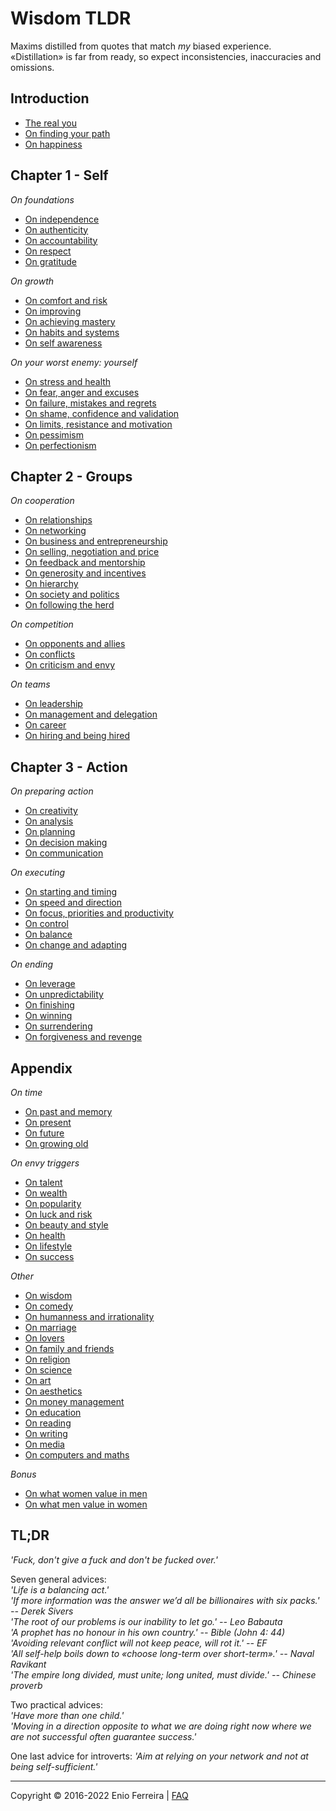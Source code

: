 # Wisdom TLDR

Maxims distilled from quotes that match *my* biased experience.  
«Distillation» is far from ready, so expect inconsistencies, inaccuracies and omissions.

<!--
Distillation of a decade of self-help books and browsing procrastination.
Principles on difficult subjects / Concise answers to difficult questions
-->

## Introduction

- [The real you](/chapters/introduction.md#the-real-you)
- [On finding your path](/chapters/introduction.md#on-finding-your-path)
- [On happiness](/chapters/introduction.md#on-happiness)





## Chapter 1 - Self

*On foundations*
- [On independence](/chapters/chapter_1_self.md#on-independence)
- [On authenticity](/chapters/chapter_1_self.md#on-authenticity)
- [On accountability](/chapters/chapter_1_self.md#on-accountability)
- [On respect](/chapters/chapter_1_self.md#on-respect)
- [On gratitude](/chapters/chapter_1_self.md#on-gratitude)

*On growth*
- [On comfort and risk](/chapters/chapter_1_self.md#on-comfort-and-risk)
- [On improving](/chapters/chapter_1_self.md#on-improving)
- [On achieving mastery](/chapters/chapter_1_self.md#on-achieving-mastery)
- [On habits and systems](/chapters/chapter_1_self.md#on-habits-and-systems)
- [On self awareness](/chapters/chapter_1_self.md#on-self-awareness)

*On your worst enemy: yourself*
- [On stress and health](/chapters/chapter_1_self.md#on-stress-and-health)
- [On fear, anger and excuses](/chapters/chapter_1_self.md#on-fear-anger-and-excuses)
- [On failure, mistakes and regrets](/chapters/chapter_1_self.md#on-failure-mistakes-and-regrets)
- [On shame, confidence and validation](/chapters/chapter_1_self.md#on-shame-confidence-and-validation)
- [On limits, resistance and motivation](/chapters/chapter_1_self.md#on-limits-resistance-and-motivation)
- [On pessimism](/chapters/chapter_1_self.md#on-pessimism)
- [On perfectionism](/chapters/chapter_1_self.md#on-perfectionism)





## Chapter 2 - Groups

*On cooperation*
- [On relationships](/chapters/chapter_2_groups.md#on-relationships)
- [On networking](/chapters/chapter_2_groups.md#on-networking)
- [On business and entrepreneurship](/chapters/chapter_2_groups.md#on-business-and-entrepreneurship)
- [On selling, negotiation and price](/chapters/chapter_2_groups.md#on-selling-negotiation-and-price)
- [On feedback and mentorship](/chapters/chapter_2_groups.md#on-feedback-and-mentorship)
- [On generosity and incentives](/chapters/chapter_2_groups.md#on-generosity-and-incentives)
- [On hierarchy](/chapters/chapter_2_groups.md#on-hierarchy)
- [On society and politics](/chapters/chapter_2_groups.md#on-society-and-politics)
- [On following the herd](/chapters/chapter_2_groups.md#on-following-the-herd)

*On competition*
- [On opponents and allies](/chapters/chapter_2_groups.md#on-opponents-and-allies)
- [On conflicts](/chapters/chapter_2_groups.md#on-conflicts)
- [On criticism and envy](/chapters/chapter_2_groups.md#on-criticism-and-envy)

*On teams*
- [On leadership](/chapters/chapter_2_groups.md#on-leadership)
- [On management and delegation](/chapters/chapter_2_groups.md#on-management-and-delegation)
- [On career](/chapters/chapter_2_groups.md#on-career)
- [On hiring and being hired](/chapters/chapter_2_groups.md#on-hiring-and-being-hired)





## Chapter 3 - Action

*On preparing action*
- [On creativity](/chapters/chapter_3_action.md#on-creativity)
- [On analysis](/chapters/chapter_3_action.md#on-analysis)
- [On planning](/chapters/chapter_3_action.md#on-planning)
- [On decision making](/chapters/chapter_3_action.md#on-decision-making)
- [On communication](/chapters/chapter_3_action.md#on-communication)

*On executing*
- [On starting and timing](/chapters/chapter_3_action.md#on-starting-and-timing)
- [On speed and direction](/chapters/chapter_3_action.md#on-speed-and-direction)
- [On focus, priorities and productivity](/chapters/chapter_3_action.md#on-focus-priorities-and-productivity)
- [On control](/chapters/chapter_3_action.md#on-control)
- [On balance](/chapters/chapter_3_action.md#on-balance)
- [On change and adapting](/chapters/chapter_3_action.md#on-change-and-adapting)

*On ending*
- [On leverage](/chapters/chapter_3_action.md#on-leverage)
- [On unpredictability](/chapters/chapter_3_action.md#on-unpredictability)
- [On finishing](/chapters/chapter_3_action.md#on-finishing)
- [On winning](/chapters/chapter_3_action.md#on-winning)
- [On surrendering](/chapters/chapter_3_action.md#on-surrendering)
- [On forgiveness and revenge](/chapters/chapter_3_action.md#on-forgiveness-and-revenge)





## Appendix

*On time*
- [On past and memory](/chapters/chapter_appendix.md#on-past-and-memory)
- [On present](/chapters/chapter_appendix.md#on-present)
- [On future](/chapters/chapter_appendix.md#on-future)
- [On growing old](/chapters/chapter_appendix.md#on-growing-old)

*On envy triggers*
- [On talent](/chapters/chapter_appendix.md#on-talent)
- [On wealth](/chapters/chapter_appendix.md#on-wealth)
- [On popularity](/chapters/chapter_appendix.md#on-popularity)
- [On luck and risk](/chapters/chapter_appendix.md#on-luck-and-risk)
- [On beauty and style](/chapters/chapter_appendix.md#on-beauty-and-style)
- [On health](/chapters/chapter_appendix.md#on-health)
- [On lifestyle](/chapters/chapter_appendix.md#on-lifestyle)
- [On success](/chapters/chapter_appendix.md#on-success)

*Other*
- [On wisdom](/chapters/chapter_appendix.md#on-wisdom)
- [On comedy](/chapters/chapter_appendix.md#on-comedy)
- [On humanness and irrationality](/chapters/chapter_appendix.md#on-humanness-and-irrationality)
- [On marriage](/chapters/chapter_appendix.md#on-marriage)
- [On lovers](/chapters/chapter_appendix.md#on-lovers)
- [On family and friends](/chapters/chapter_appendix.md#on-family-and-friends)
- [On religion](/chapters/chapter_appendix.md#on-religion)
- [On science](/chapters/chapter_appendix.md#on-science)
- [On art](/chapters/chapter_appendix.md#on-art)
- [On aesthetics](/chapters/chapter_appendix.md#on-aesthetics)
- [On money management](/chapters/chapter_appendix.md#on-money-management)
- [On education](/chapters/chapter_appendix.md#on-education)
- [On reading](/chapters/chapter_appendix.md#on-reading)
- [On writing](/chapters/chapter_appendix.md#on-writing)
- [On media](/chapters/chapter_appendix.md#on-media)
- [On computers and maths](/chapters/chapter_appendix.md#on-computers-and-maths)

*Bonus*
- [On what women value in men](/chapters/chapter_appendix.md#on-what-women-value-in-men)
- [On what men value in women](/chapters/chapter_appendix.md#on-what-men-value-in-women)





## TL;DR

*'Fuck, don't give a fuck and don't be fucked over.'*

Seven general advices:  
*'Life is a balancing act.'*  
*'If more information was the answer we’d all be billionaires with six packs.' -- Derek Sivers*  
*'The root of our problems is our inability to let go.' -- Leo Babauta*  
*'A prophet has no honour in his own country.' -- Bible (John 4: 44)*  
*'Avoiding relevant conflict will not keep peace, will rot it.' -- EF*  
*'All self-help boils down to «choose long-term over short-term».' -- Naval Ravikant*  
*'The empire long divided, must unite; long united, must divide.' -- Chinese proverb*

Two practical advices:  
*'Have more than one child.'*  
*'Moving in a direction opposite to what we are doing right now where we are not successful often guarantee success.'*

One last advice for introverts: *'Aim at relying on your network and not at being self-sufficient.'*

<hr>

Copyright © 2016-2022 Enio Ferreira | [FAQ](FAQ.md)